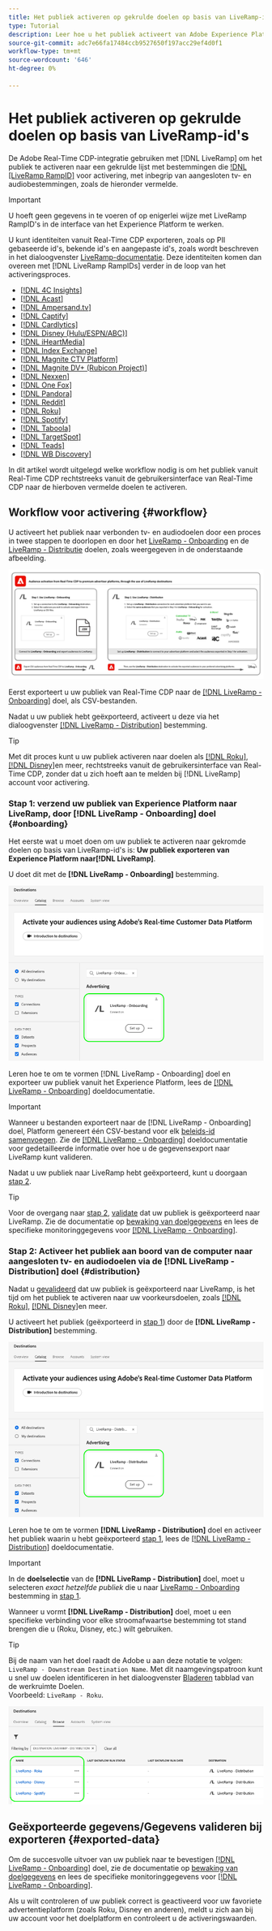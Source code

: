 ```yaml
---
title: Het publiek activeren op gekrulde doelen op basis van LiveRamp-id's
type: Tutorial
description: Leer hoe u het publiek activeert van Adobe Experience Platform naar verbonden tv- en audiodoelen en andere integraties met de LiveRamp RampID.
source-git-commit: adc7e66fa17484ccb9527650f197acc29ef4d0f1
workflow-type: tm+mt
source-wordcount: '646'
ht-degree: 0%

---
```



# Het publiek activeren op gekrulde doelen op basis van LiveRamp-id&#39;s

De Adobe Real-Time CDP-integratie gebruiken met [!DNL LiveRamp] om het publiek te activeren naar een gekrulde lijst met bestemmingen die [!DNL [LiveRamp RampID]](https://docs.liveramp.com/connect/en/interpreting-rampid,-liveramp-s-people-based-identifier.html) voor activering, met inbegrip van aangesloten tv- en audiobestemmingen, zoals de hieronder vermelde.

>[!IMPORTANT]
>
>U hoeft geen gegevens in te voeren of op enigerlei wijze met LiveRamp RampID&#39;s in de interface van het Experience Platform te werken.
>
> U kunt identiteiten vanuit Real-Time CDP exporteren, zoals op PII gebaseerde id&#39;s, bekende id&#39;s en aangepaste id&#39;s, zoals wordt beschreven in het dialoogvenster [LiveRamp-documentatie](https://docs.liveramp.com/connect/en/identity-and-identifier-terms-and-concepts.html#known-identifiers). Deze identiteiten komen dan overeen met [!DNL LiveRamp RampIDs] verder in de loop van het activeringsproces.


* [[!DNL 4C Insights]](#insights)
* [[!DNL Acast]](#acast)
* [[!DNL Ampersand.tv]](#ampersand-tv)
* [[!DNL Captify]](#captify)
* [[!DNL Cardlytics]](#cardlytics)
* [[!DNL Disney (Hulu/ESPN/ABC)]](#disney)
* [[!DNL iHeartMedia]](#iheartmedia)
* [[!DNL Index Exchange]](#index-exchange)
* [[!DNL Magnite CTV Platform]](#magnite)
* [[!DNL Magnite DV+ (Rubicon Project)]](#magnite-dv)
* [[!DNL Nexxen]](#nexxen)
* [[!DNL One Fox]](#fox)
* [[!DNL Pandora]](#pandora)
* [[!DNL Reddit]](#reddit)
* [[!DNL Roku]](#roku)
* [[!DNL Spotify]](#spotify)
* [[!DNL Taboola]](#taboola)
* [[!DNL TargetSpot]](#targetspot)
* [[!DNL Teads]](#teads)
* [[!DNL WB Discovery]](#wb-discovery)

In dit artikel wordt uitgelegd welke workflow nodig is om het publiek vanuit Real-Time CDP rechtstreeks vanuit de gebruikersinterface van Real-Time CDP naar de hierboven vermelde doelen te activeren.

## Workflow voor activering {#workflow}

U activeert het publiek naar verbonden tv- en audiodoelen door een proces in twee stappen te doorlopen en door het [LiveRamp - Onboarding](../catalog/advertising/liveramp-onboarding.md) en de [LiveRamp - Distributie](../catalog/advertising/liveramp-distribution.md) doelen, zoals weergegeven in de onderstaande afbeelding.

![Diagram waarin de workflow wordt weergegeven voor het activeren van het publiek van Real-Time CDP naar gekrulde doelen, via LiveRamp.](../assets/ui/activate-curated-destinations-liveramp/workflow-diagram.png)

Eerst exporteert u uw publiek van Real-Time CDP naar de [[!DNL LiveRamp - Onboarding]](../catalog/advertising/liveramp-onboarding.md) doel, als CSV-bestanden.

Nadat u uw publiek hebt geëxporteerd, activeert u deze via het dialoogvenster [[!DNL LiveRamp - Distribution]](../catalog/advertising/liveramp-distribution.md) bestemming.

>[!TIP]
>
>Met dit proces kunt u uw publiek activeren naar doelen als [[!DNL Roku]](../catalog/advertising/liveramp-distribution.md#roku), [[!DNL Disney]](../catalog/advertising/liveramp-distribution.md#disney)en meer, rechtstreeks vanuit de gebruikersinterface van Real-Time CDP, zonder dat u zich hoeft aan te melden bij [!DNL LiveRamp] account voor activering.

### Stap 1: verzend uw publiek van Experience Platform naar LiveRamp, door [!DNL LiveRamp - Onboarding] doel {#onboarding}

Het eerste wat u moet doen om uw publiek te activeren naar gekromde doelen op basis van LiveRamp-id&#39;s is: **Uw publiek exporteren van Experience Platform naar[!DNL LiveRamp]**.

U doet dit met de **[!DNL LiveRamp - Onboarding]** bestemming.

![UI-afbeelding van Experience Platform met LiveRamp - On-boarding doelkaart](../assets/ui/activate-curated-destinations-liveramp/liveramp-onboarding-catalog.png)

Leren hoe te om te vormen [!DNL LiveRamp - Onboarding] doel en exporteer uw publiek vanuit het Experience Platform, lees de [[!DNL LiveRamp - Onboarding]](../catalog/advertising/liveramp-onboarding.md) doeldocumentatie.

>[!IMPORTANT]
>
>Wanneer u bestanden exporteert naar de [!DNL LiveRamp - Onboarding] doel, Platform genereert één CSV-bestand voor elk [beleids-id samenvoegen](../../profile/merge-policies/overview.md). Zie de [[!DNL LiveRamp - Onboarding]](../catalog/advertising/liveramp-onboarding.md) doeldocumentatie voor gedetailleerde informatie over hoe u de gegevensexport naar LiveRamp kunt valideren.


Nadat u uw publiek naar LiveRamp hebt geëxporteerd, kunt u doorgaan [stap 2](#distribution).

>[!TIP]
>
>Voor de overgang naar [stap 2](#distribution), [validate](../catalog/advertising/liveramp-onboarding.md#exported-data) dat uw publiek is geëxporteerd naar LiveRamp. Zie de documentatie op [bewaking van doelgegevens](../../dataflows/ui/monitor-destinations.md#dataflow-runs-for-batch-destinations) en lees de specifieke monitoringgegevens voor [[!DNL LiveRamp - Onboarding]](../catalog/advertising/liveramp-onboarding.md#exported-data).

### Stap 2: Activeer het publiek aan boord van de computer naar aangesloten tv- en audiodoelen via de [!DNL LiveRamp - Distribution] doel {#distribution}

Nadat u [gevalideerd](../catalog/advertising/liveramp-onboarding.md#exported-data) dat uw publiek is geëxporteerd naar LiveRamp, is het tijd om het publiek te activeren naar uw voorkeursdoelen, zoals [[!DNL Roku]](../catalog/advertising/liveramp-distribution.md#roku), [[!DNL Disney]](../catalog/advertising/liveramp-distribution.md#disney)en meer.

U activeert het publiek (geëxporteerd in [stap 1](#onboarding)) door de **[!DNL LiveRamp - Distribution]** bestemming.

![UI-afbeelding van Experience Platform met LiveRamp - Distribution-doelkaart](../assets/ui/activate-curated-destinations-liveramp/liveramp-distribution-catalog.png)

Leren hoe te om te vormen **[!DNL LiveRamp - Distribution]** doel en activeer het publiek waarin u hebt geëxporteerd [stap 1](#onboarding), lees de [[!DNL LiveRamp - Distribution]](../catalog/advertising/liveramp-distribution.md) doeldocumentatie.

>[!IMPORTANT]
>
>In de **doelselectie** van de **[!DNL LiveRamp - Distribution]** doel, moet u selecteren *exact hetzelfde publiek* die u naar [LiveRamp - Onboarding](../catalog/advertising/liveramp-onboarding.md) bestemming in [stap 1](#onboarding).

Wanneer u vormt **[!DNL LiveRamp - Distribution]** doel, moet u een specifieke verbinding voor elke stroomafwaartse bestemming tot stand brengen die u (Roku, Disney, etc.) wilt gebruiken.

>[!TIP]
>
>Bij de naam van het doel raadt de Adobe u aan deze notatie te volgen: `LiveRamp - Downstream Destination Name`. Met dit naamgevingspatroon kunt u snel uw doelen identificeren in het dialoogvenster [Bladeren](../ui/destinations-workspace.md#browse) tabblad van de werkruimte Doelen.
><br>
>Voorbeeld: `LiveRamp - Roku`.

![Platform UI-schermafbeelding met meerdere LiveRamp-doelen.](../assets/ui/activate-curated-destinations-liveramp/liveramp-naming.png)

## Geëxporteerde gegevens/Gegevens valideren bij exporteren {#exported-data}

Om de succesvolle uitvoer van uw publiek naar te bevestigen [[!DNL LiveRamp - Onboarding]](../catalog/advertising/liveramp-onboarding.md) doel, zie de documentatie op [bewaking van doelgegevens](../../dataflows/ui/monitor-destinations.md#dataflow-runs-for-batch-destinations) en lees de specifieke monitoringgegevens voor [[!DNL LiveRamp - Onboarding]](../catalog/advertising/liveramp-onboarding.md#exported-data).

Als u wilt controleren of uw publiek correct is geactiveerd voor uw favoriete advertentieplatform (zoals Roku, Disney en anderen), meldt u zich aan bij uw account voor het doelplatform en controleert u de activeringswaarden.
